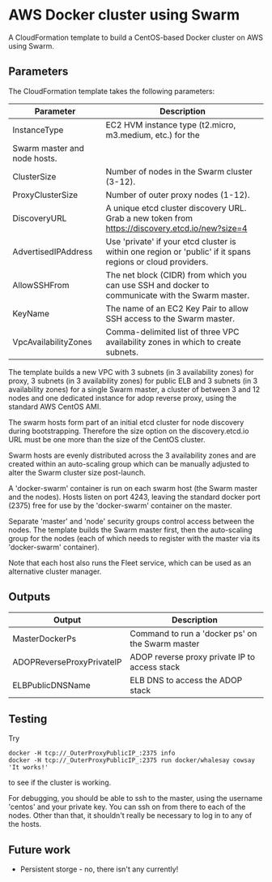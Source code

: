 # AWS Docker cluster using Swarm

A CloudFormation template to build a CentOS-based Docker cluster on AWS
using Swarm.

## Parameters

The CloudFormation template takes the following parameters:

| Parameter | Description |
|-----------|-------------|
| InstanceType | EC2 HVM instance type (t2.micro, m3.medium, etc.) for the
Swarm master and node hosts. |
| ClusterSize | Number of nodes in the Swarm cluster (3-12). |
| ProxyClusterSize | Number of outer proxy nodes (1-12). |
| DiscoveryURL | A unique etcd cluster discovery URL. Grab a new token from https://discovery.etcd.io/new?size=4 |
| AdvertisedIPAddress | Use 'private' if your etcd cluster is within one region or 'public' if it spans regions or cloud providers. |
| AllowSSHFrom | The net block (CIDR) from which you can use SSH and docker to communicate with the Swarm master. |
| KeyName | The name of an EC2 Key Pair to allow SSH access to the Swarm master. |
| VpcAvailabilityZones | Comma-delimited list of three VPC availability zones in which to create subnets. |

The template builds a new VPC with 3 subnets (in 3 availability zones) for proxy, 3 subnets (in 3 availability zones) for public ELB 
and  3 subnets (in 3 availability zones) for a single Swarm master, a cluster of between 3 and 12 nodes and
one dedicated instance for adop reverse proxy, using the standard AWS CentOS AMI.

The swarm hosts form part of an initial etcd cluster for node
discovery during bootstrapping.
Therefore the size option on the discovery.etcd.io URL must be one more than
the size of the CentOS cluster.

Swarm hosts are evenly distributed across the 3 availability zones and are created
within an auto-scaling group which can be manually adjusted to alter
the Swarm cluster size post-launch.

A 'docker-swarm' container is run on each swarm host (the Swarm master and the nodes).
Hosts listen on port 4243, leaving the standard docker port (2375)
free for use by the 'docker-swarm' container on the master.

Separate 'master' and 'node' security groups control access between the nodes.
The template builds the Swarm master first, then the auto-scaling group
for the nodes
(each of which needs to register with the master via its 'docker-swarm'
container).

Note that each host also runs the Fleet service, which can be used as an
alternative cluster manager.

## Outputs

| Output | Description |
|--------|-------------|
| MasterDockerPs | Command to run a 'docker ps' on the Swarm master |
| ADOPReverseProxyPrivateIP | ADOP reverse proxy private IP to access stack |
| ELBPublicDNSName | ELB DNS to access the ADOP stack |

## Testing

Try

    docker -H tcp://_OuterProxyPublicIP_:2375 info
    docker -H tcp://_OuterProxyPublicIP_:2375 run docker/whalesay cowsay 'It works!'

to see if the cluster is working.

For debugging, you should be able to ssh to the master, using the username 'centos' and your private key.
You can ssh on from there to each of the nodes. Other than that, it shouldn't really be necessary to
log in to any of the hosts.

## Future work

* Persistent storge - no, there isn't any currently!
